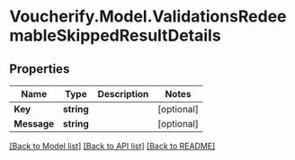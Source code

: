 # Voucherify.Model.ValidationsRedeemableSkippedResultDetails

## Properties

Name | Type | Description | Notes
------------ | ------------- | ------------- | -------------
**Key** | **string** |  | [optional] 
**Message** | **string** |  | [optional] 

[[Back to Model list]](../README.md#documentation-for-models) [[Back to API list]](../README.md#documentation-for-api-endpoints) [[Back to README]](../README.md)

